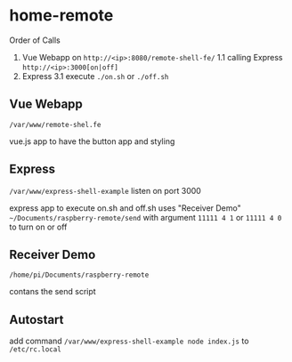 # home-remote

Order of Calls
1. Vue Webapp on `http://<ip>:8080/remote-shell-fe/`
  1.1 calling Express `http://<ip>:3000[on|off]`
2. Express
  3.1 execute `./on.sh` or `./off.sh`

## Vue Webapp
`/var/www/remote-shel.fe`

vue.js app to have the button app and styling

## Express
`/var/www/express-shell-example`
listen on port 3000

express app to execute on.sh and off.sh
uses "Receiver Demo" `~/Documents/raspberry-remote/send` with argument
`11111 4 1` or `11111 4 0 ` to turn on or off

## Receiver Demo
`/home/pi/Documents/raspberry-remote`

contans the send script

## Autostart
add command 
`/var/www/express-shell-example node index.js`
to `/etc/rc.local`
